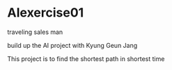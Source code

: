 AIexercise01
============

traveling sales man

build up the AI project with Kyung Geun Jang

This project is to find the shortest path in shortest time
